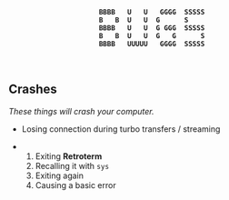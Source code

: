 
<div align = center>
<b>

```
BBBB   U   U   GGGG  SSSSS
B   B  U   U  G      S    
BBBB   U   U  G GGG  SSSSS
B   B  U   U  G   G      S
BBBB   UUUUU   GGGG  SSSSS
```

</b>
</div>

<br>

## Crashes

*These things will crash your computer.*

- Losing connection during turbo transfers / streaming

-   1. Exiting **Retroterm**
    2. Recalling it with `sys`
    3. Exiting again 
    4. Causing a basic error

